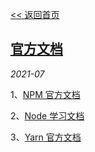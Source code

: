 [<< 返回首页](https://wolf-wolf.github.io/blog_record)

## [官方文档](https://wolf-wolf.github.io/blog_record/article/official/index)

*2021-07*

1、[NPM 官方文档](https://docs.npmjs.com/)

2、[Node 学习文档](https://nodejs.dev/learn)

3、[Yarn 官方文档](https://yarnpkg.com/)

